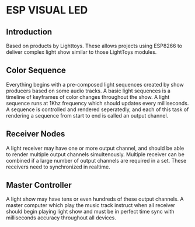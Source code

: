 # ESP VISUAL LED

## Introduction

Based on products by Lighttoys. These allows projects using ESP8266 to deliver complex light show similar to those LightToys modules.

## Color Sequence

Everything begins with a pre-composed light sequences created by show producers based on some audio tracks. A basic light sequences is a timeline of keyframes of color changes throughout the show. A light sequence runs at 1Khz frequency which should updates every milliseconds. A sequence is controlled and rendered seperatedly, and each of this task of rendering a sequence from start to end is called an output channel.

## Receiver Nodes

A light receiver may have one or more output channel, and should be able to render multiple output channels simultenously. Multiple receiver can be combined if a large number of output channels are required in a set.
These receivers need to synchronized in realtime.

## Master Controller

A light show may have tens or even hundreds of these output channels. A master computer which play the music track instruct when all receiver should begin playing light show and must be in perfect time sync with milliseconds accuracy throughout all devices.
